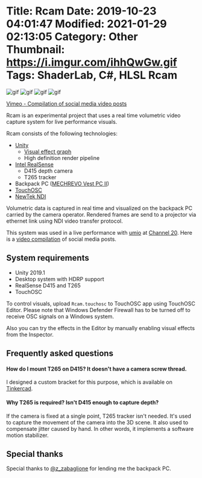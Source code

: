 Title: Rcam
Date: 2019-10-23 04:01:47
Modified: 2021-01-29 02:13:05
Category: Other
Thumbnail: https://i.imgur.com/ihhQwGw.gif
Tags: ShaderLab, C#, HLSL
Rcam
====

![gif](https://i.imgur.com/ihhQwGw.gif)
![gif](https://i.imgur.com/IsKzGCQ.gif)
![gif](https://i.imgur.com/cXx6JJH.gif)
![gif](https://i.imgur.com/tGuupN4.gif)

[Vimeo - Compilation of social media video posts](https://vimeo.com/346711967)

Rcam is an experimental project that uses a real time volumetric video capture
system for live performance visuals.

Rcam consists of the following technologies:

- [Unity]
  - [Visual effect graph]
  - High definition render pipeline
- [Intel RealSense]
  - D415 depth camera
  - T265 tracker
- Backpack PC ([MECHREVO Vest PC II])
- [TouchOSC]
- [NewTek NDI]

[Unity]: https://unity3d.com
[Visual effect graph]: https://unity.com/visual-effect-graph
[Intel RealSense]: https://www.intelrealsense.com/
[MECHREVO Vest PC II]:
  http://www.mechrevo.com/en/html/VRshebei/Vest_PC/Vest_PC_I/2016/0708/94.html
[TouchOSC]: https://hexler.net/products/touchosc
[NewTek NDI]: https://www.newtek.com/ndi/

Volumetric data is captured in real time and visualized on the backpack PC
carried by the camera operator. Rendered frames are send to a projector via
ethernet link using NDI video transfer protocol.

This system was used in a live performance with [umio] at [Channel 20]. Here is
a [video compilation] of social media posts.

[Channel 20]: https://channel20.peatix.com/
[umio]: https://soundcloud.com/umi-o
[video compilation]: https://vimeo.com/346711967

System requirements
-------------------

- Unity 2019.1
- Desktop system with HDRP support
- RealSense D415 and T265
- TouchOSC

To control visuals, upload `Rcam.touchosc` to TouchOSC app using TouchOSC
Editor. Please note that Windows Defender Firewall has to be turned off to
receive OSC signals on a Windows system.

Also you can try the effects in the Editor by manually enabling visual effects
from the Inspector.

Frequently asked questions
--------------------------

#### How do I mount T265 on D415? It doesn't have a camera screw thread.

I designed a custom bracket for this purpose, which is available on [Tinkercad].

[Tinkercad]:
  https://www.tinkercad.com/things/0FBAyD8ACOJ-realsense-t265d4xx-bracket

#### Why T265 is required? Isn't D415 enough to capture depth?

If the camera is fixed at a single point, T265 tracker isn't needed. It's used
to capture the movement of the camera into the 3D scene. It also used to
compensate jitter caused by hand. In other words, it implements a software
motion stabilizer.

Special thanks
--------------

Special thanks to [@z_zabaglione] for lending me the backpack PC.

[@z_zabaglione]: https://twitter.com/z_zabaglione
